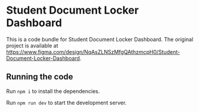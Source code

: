 
  # Student Document Locker Dashboard

  This is a code bundle for Student Document Locker Dashboard. The original project is available at https://www.figma.com/design/NqAsZLNSzMfgQAthzmcpH0/Student-Document-Locker-Dashboard.

  ## Running the code

  Run `npm i` to install the dependencies.

  Run `npm run dev` to start the development server.
  